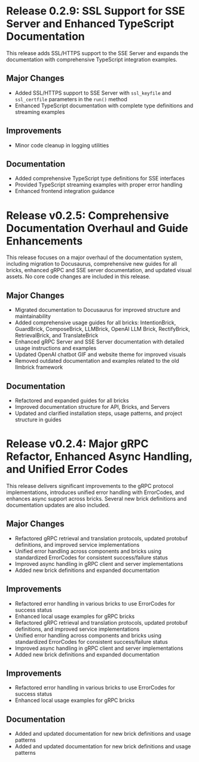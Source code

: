 # Release 0.2.9: SSL Support for SSE Server and Enhanced TypeScript Documentation

This release adds SSL/HTTPS support to the SSE Server and expands the documentation with comprehensive TypeScript integration examples.

## Major Changes
- Added SSL/HTTPS support to SSE Server with `ssl_keyfile` and `ssl_certfile` parameters in the `run()` method
- Enhanced TypeScript documentation with complete type definitions and streaming examples

## Improvements
- Minor code cleanup in logging utilities

## Documentation
- Added comprehensive TypeScript type definitions for SSE interfaces
- Provided TypeScript streaming examples with proper error handling
- Enhanced frontend integration guidance

# Release v0.2.5: Comprehensive Documentation Overhaul and Guide Enhancements

This release focuses on a major overhaul of the documentation system, including migration to Docusaurus, comprehensive new guides for all bricks, enhanced gRPC and SSE server documentation, and updated visual assets. No core code changes are included in this release.

## Major Changes
- Migrated documentation to Docusaurus for improved structure and maintainability
- Added comprehensive usage guides for all bricks: IntentionBrick, GuardBrick, ComposeBrick, LLMBrick, OpenAI LLM Brick, RectifyBrick, RetrievalBrick, and TranslateBrick
- Enhanced gRPC Server and SSE Server documentation with detailed usage instructions and examples
- Updated OpenAI chatbot GIF and website theme for improved visuals
- Removed outdated documentation and examples related to the old llmbrick framework

## Documentation
- Refactored and expanded guides for all bricks
- Improved documentation structure for API, Bricks, and Servers
- Updated and clarified installation steps, usage patterns, and project structure in guides

# Release v0.2.4: Major gRPC Refactor, Enhanced Async Handling, and Unified Error Codes

This release delivers significant improvements to the gRPC protocol implementations, introduces unified error handling with ErrorCodes, and enhances async support across bricks. Several new brick definitions and documentation updates are also included.

## Major Changes
- Refactored gRPC retrieval and translation protocols, updated protobuf definitions, and improved service implementations
- Unified error handling across components and bricks using standardized ErrorCodes for consistent success/failure status
- Improved async handling in gRPC client and server implementations
- Added new brick definitions and expanded documentation

## Improvements
- Refactored error handling in various bricks to use ErrorCodes for success status
- Enhanced local usage examples for gRPC bricks
- Refactored gRPC retrieval and translation protocols, updated protobuf definitions, and improved service implementations
- Unified error handling across components and bricks using standardized ErrorCodes for consistent success/failure status
- Improved async handling in gRPC client and server implementations
- Added new brick definitions and expanded documentation

## Improvements
- Refactored error handling in various bricks to use ErrorCodes for success status
- Enhanced local usage examples for gRPC bricks

## Documentation
- Added and updated documentation for new brick definitions and usage patterns
- Added and updated documentation for new brick definitions and usage patterns
